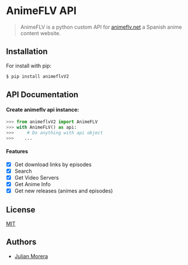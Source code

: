 # AnimeFLV API


> AnimeFLV is a python custom API for [animeflv.net](https://animeflv.net) a Spanish anime content website.

## Installation
For install with pip:
```bash
$ pip install animeflvV2
```

## API Documentation

#### Create animeflv api instance:
```python
>>> from animeflvV2 import AnimeFLV
>>> with AnimeFLV() as api:
>>>     # Do anything with api object
>>>    ...
```

#### Features
- [X] Get download links by episodes
- [X] Search
- [X] Get Video Servers
- [X] Get Anime Info
- [X] Get new releases (animes and episodes)

## License
[MIT](./LICENSE)

## Authors
+ [Julian Morera](https://github.com/JulianMorera07)

